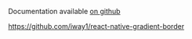 Documentation available [on github](https://github.com/iway1/react-native-gradient-border)

https://github.com/iway1/react-native-gradient-border